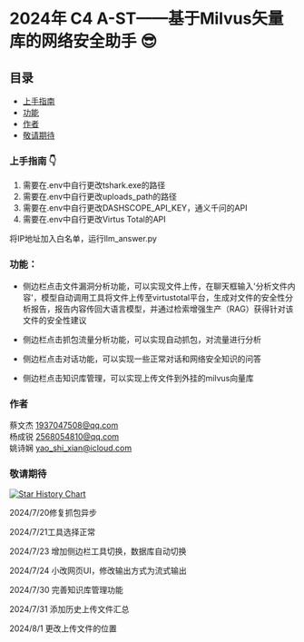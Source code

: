 
# 2024年 C4 A-ST——基于Milvus矢量库的网络安全助手 :sunglasses:

## 目录

- [上手指南](#上手指南)
- [功能](#功能)
- [作者](#作者)
- [敬请期待](#敬请期待)

### 上手指南 :point_down:
1. 需要在.env中自行更改tshark.exe的路径   
2. 需要在.env中自行更改uploads_path的路径 
3. 需要在.env中自行更改DASHSCOPE_API_KEY，通义千问的API
4. 需要在.env中自行更改Virtus Total的API

将IP地址加入白名单，运行llm_answer.py

### 功能：
- 侧边栏点击文件漏洞分析功能，可以实现文件上传，在聊天框输入'分析文件内容'，模型自动调用工具将文件上传至virtustotal平台，生成对文件的安全性分析报告，报告内容传回大语言模型，并通过检索增强生产（RAG）获得针对该文件的安全性建议<br>

- 侧边栏点击抓包流量分析功能，可以实现自动抓包，对流量进行分析<br>

- 侧边栏点击对话功能，可以实现一些正常对话和网络安全知识的问答<br>

- 侧边栏点击知识库管理，可以实现上传文件到外挂的milvus向量库<br>

### 作者

蔡文杰 1937047508@qq.com   
杨成锐 2568054810@qq.com   
姚诗娴 yao_shi_xian@icloud.com

### 敬请期待 

[![Star History Chart](https://api.star-history.com/svg?repos=guodongxiaren/README&type=Date)](https://star-history.com/#guodongxiaren/README&Date)

2024/7/20修复抓包异步<br>

2024/7/21工具选择正常<br>  

2024/7/23 增加侧边栏工具切换，数据库自动切换<br>

2024/7/24 小改网页UI，修改输出方式为流式输出<br>

2024/7/30 完善知识库管理功能<br>

2024/7/31 添加历史上传文件汇总<br>

2024/8/1 更改上传文件的位置<br>